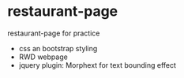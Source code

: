 # restaurant-page
restaurant-page for practice

- css an bootstrap styling
- RWD webpage
- jquery plugin: Morphext for text bounding effect
